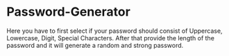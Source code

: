 # Password-Generator
Here you have to first select if your password should consist of Uppercase, Lowercase, Digit, Special Characters. After that provide the length of the password and it will generate a random and strong password.
